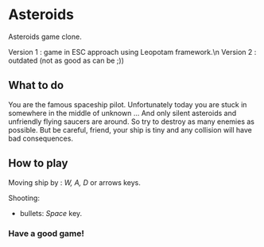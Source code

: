 # Asteroids
 Asteroids game clone. 
 
 Version 1 : game in ESC approach using Leopotam framework.\n
 Version 2 : outdated (not as good as can be ;)) 
 
 ## What to do
You are the famous spaceship pilot. Unfortunately today you are stuck in somewhere in the middle of unknown ... And only silent asteroids and unfriendly flying saucers are around. So try to destroy as many enemies as possible. But be careful, friend, your ship is tiny and any collision will have bad consequences.
 
 ## How to play
 Moving ship by : *W, A, D* or arrows keys.
 
 Shooting:
  - bullets: *Space* key.
 
### Have a good game!
